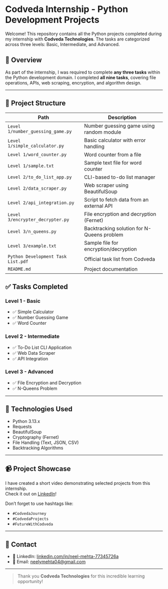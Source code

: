 # Codveda Internship - Python Development Projects

Welcome! This repository contains all the Python projects completed during my internship with **Codveda Technologies**. The tasks are categorized across three levels: Basic, Intermediate, and Advanced.

## 🚀 Overview

As part of the internship, I was required to complete **any three tasks** within the Python development domain. I completed **all nine tasks**, covering file operations, APIs, web scraping, encryption, and algorithm design.

---

## 📁 Project Structure

| Path                               | Description                                         |
|------------------------------------|-----------------------------------------------------|
| `Level 1/number_guessing_game.py`  | Number guessing game using random module           |
| `Level 1/simple_calculator.py`     | Basic calculator with error handling               |
| `Level 1/word_counter.py`          | Word counter from a file                           |
| `Level 1/sample.txt`               | Sample text file for word counter                  |
| `Level 2/to_do_list_app.py`        | CLI-based to-do list manager                       |
| `Level 2/data_scraper.py`          | Web scraper using BeautifulSoup                    |
| `Level 2/api_integration.py`       | Script to fetch data from an external API          |
| `Level 3/encrypter_decrypter.py`   | File encryption and decryption (Fernet)            |
| `Level 3/n_queens.py`              | Backtracking solution for N-Queens problem         |
| `Level 3/example.txt`              | Sample file for encryption/decryption              |
| `Python Development Task List.pdf` | Official task list from Codveda                    |
| `README.md`                        | Project documentation                              |


## ✅ Tasks Completed

### Level 1 - Basic
- ✅ Simple Calculator
- ✅ Number Guessing Game
- ✅ Word Counter

### Level 2 - Intermediate
- ✅ To-Do List CLI Application
- ✅ Web Data Scraper
- ✅ API Integration

### Level 3 - Advanced
- ✅ File Encryption and Decryption
- ✅ N-Queens Problem

---

## 🧰 Technologies Used

- Python 3.13.x
- Requests
- BeautifulSoup
- Cryptography (Fernet)
- File Handling (Text, JSON, CSV)
- Backtracking Algorithms

---

## 📹 Project Showcase

I have created a short video demonstrating selected projects from this internship.  
Check it out on [LinkedIn](https://www.linkedin.com/in/neel-mehta-77345726a/)!

Don’t forget to use hashtags like:
- `#CodvedaJourney`
- `#CodvedaProjects`
- `#FutureWithCodveda`

---

## 📩 Contact

- 💼 LinkedIn: [linkedin.com/in/neel-mehta-77345726a](https://www.linkedin.com/in/neel-mehta-77345726a/)
- 📧 Email: neelymehta04@gmail.com

---

> Thank you **Codveda Technologies** for this incredible learning opportunity!
